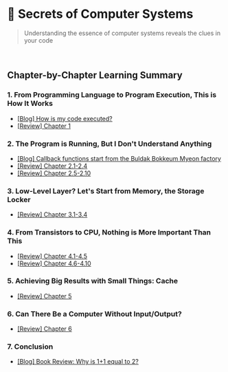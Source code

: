 # 📔 Secrets of Computer Systems

> Understanding the essence of computer systems reveals the clues in your code

<br/>

## Chapter-by-Chapter Learning Summary

### 1. From Programming Language to Program Execution, This is How It Works

- [[Blog] How is my code executed?](https://devella.oopy.io/a662c1b4-75ea-4dd0-850d-f4be1dbcdd77)
- [[Review] Chapter 1](https://github.com/elegant-functional-2023/secrets-of-computer/discussions/3#discussioncomment-9647650)

### 2. The Program is Running, But I Don't Understand Anything

- [[Blog] Callback functions start from the Buldak Bokkeum Myeon factory](https://devella.oopy.io/4fc9d738-0670-4514-8a6b-18375aad44ce)
- [[Review] Chapter 2.1-2.4](https://github.com/elegant-functional-2023/secrets-of-computer/discussions/5#discussioncomment-9842404)
- [[Review] Chapter 2.5-2.10](https://github.com/elegant-functional-2023/secrets-of-computer/discussions/7#discussioncomment-9873467)

### 3. Low-Level Layer? Let's Start from Memory, the Storage Locker

- [[Review] Chapter 3.1-3.4](https://github.com/elegant-functional-2023/secrets-of-computer/discussions/8#discussioncomment-9967625)

### 4. From Transistors to CPU, Nothing is More Important Than This

- [[Review] Chapter 4.1-4.5](https://github.com/elegant-functional-2023/secrets-of-computer/discussions/11#discussioncomment-10071806)
- [[Review] Chapter 4.6-4.10](https://github.com/elegant-functional-2023/secrets-of-computer/discussions/13#discussioncomment-10162226)

### 5. Achieving Big Results with Small Things: Cache

- [[Review] Chapter 5](https://github.com/elegant-functional-2023/secrets-of-computer/discussions/14#discussioncomment-10224829)

### 6. Can There Be a Computer Without Input/Output?

- [[Review] Chapter 6](https://github.com/elegant-functional-2023/secrets-of-computer/discussions/15#discussioncomment-10294010)

### 7. Conclusion

- [[Blog] Book Review: Why is 1+1 equal to 2?](https://devella.oopy.io/efe6964d-497f-42b0-81bd-da3cb0ba8b51)
